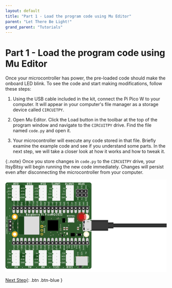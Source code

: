```yaml
---
layout: default
title: "Part 1 - Load the program code using Mu Editor"
parent: "Let There Be Light!"
grand_parent: "Tutorials"
---
```


# Part 1 - Load the program code using Mu Editor

Once your microcontroller has power, the pre-loaded code should make the onboard LED blink. To see the code and start making modifications, follow these steps: 

1. Using the USB cable included in the kit, connect the Pi Pico W to your computer. It will appear in your computer's file manager as a storage device called `CIRCUITPY`. 

1. Open Mu Editor. Click the Load button in the toolbar at the top of the program window and navigate to the `CIRCUITPY` drive. Find the file named `code.py` and open it. 

1. Your microcontroller will execute any code stored in that file. Briefly examine the example code and see if you understand some parts. In the next step, we will take a closer look at how it works and how to tweak it.

{:.note}
Once you store changes in `code.py` to the `CIRCUITPY` drive, your ItsyBitsy will begin running the new code immediately. Changes will persist even after disconnecting the microcontroller from your computer.

![Blink Illustration](assets/blink.png)

[Next Step](part-2){: .btn .btn-blue }

